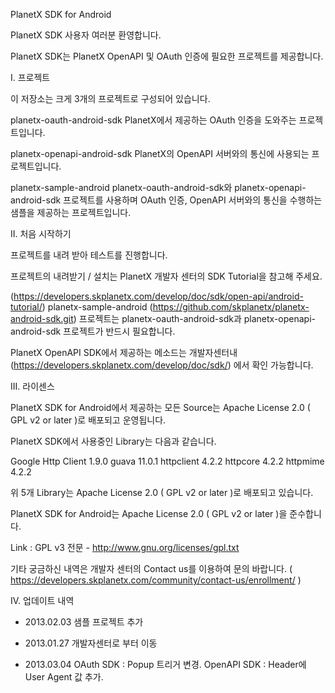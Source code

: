 PlanetX SDK for Android

PlanetX SDK 사용자 여러분 환영합니다.

PlanetX SDK는 PlanetX OpenAPI 및 OAuth 인증에 필요한 프로젝트를 제공합니다.


I. 프로젝트

이 저장소는 크게 3개의 프로젝트로 구성되어 있습니다.

planetx-oauth-android-sdk PlanetX에서 제공하는 OAuth 인증을 도와주는 프로젝트입니다.

planetx-openapi-android-sdk PlanetX의 OpenAPI 서버와의 통신에 사용되는 프로젝트입니다.

planetx-sample-android planetx-oauth-android-sdk와 planetx-openapi-android-sdk 프로젝트를 사용하며 OAuth 인증, OpenAPI 서버와의 통신을 수행하는 샘플을 제공하는 프로젝트입니다.


II. 처음 시작하기

프로젝트를 내려 받아 테스트를 진행합니다.

프로젝트의 내려받기 / 설치는 PlanetX 개발자 센터의 SDK Tutorial을 참고해 주세요.

(https://developers.skplanetx.com/develop/doc/sdk/open-api/android-tutorial/)
planetx-sample-android (https://github.com/skplanetx/planetx-android-sdk.git) 프로젝트는 planetx-oauth-android-sdk과 planetx-openapi-android-sdk 프로젝트가 반드시 필요합니다.

PlanetX OpenAPI SDK에서 제공하는 메소드는 개발자센터내(https://developers.skplanetx.com/develop/doc/sdk/) 에서 확인 가능합니다.


III. 라이센스

PlanetX SDK for Android에서 제공하는 모든 Source는 Apache License 2.0 ( GPL v2 or later )로 배포되고 운영됩니다.

PlanetX SDK에서 사용중인 Library는 다음과 같습니다.

Google Http Client 1.9.0
guava 11.0.1
httpclient 4.2.2
httpcore 4.2.2
httpmime 4.2.2

위 5개 Library는 Apache License 2.0 ( GPL v2 or later )로 배포되고 있습니다.

PlanetX SDK for Android는 Apache License 2.0 ( GPL v2 or later )을 준수합니다.

Link : GPL v3 전문 - http://www.gnu.org/licenses/gpl.txt


기타 궁금하신 내역은 개발자 센터의 Contact us를 이용하여 문의 바랍니다.
( https://developers.skplanetx.com/community/contact-us/enrollment/ )



IV. 업데이트 내역

- 2013.02.03
 샘플 프로젝트 추가

- 2013.01.27 
 개발자센터로 부터 이동

- 2013.03.04
 OAuth SDK : Popup 트리거 변경.
 OpenAPI SDK : Header에 User Agent 값 추가.
